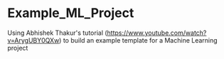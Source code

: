 # Example_ML_Project

Using Abhishek Thakur's tutorial (https://www.youtube.com/watch?v=ArygUBY0QXw) to build an example template for a Machine Learning project
